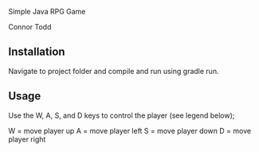 Simple Java RPG Game

Connor Todd

## Installation

Navigate to project folder and compile and run using gradle run.

## Usage

Use the W, A, S, and D keys to control the player (see legend below);

W = move player up
A = move player left
S = move player down
D = move player right




